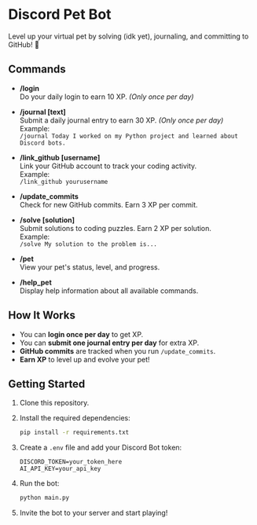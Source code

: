 # Discord Pet Bot

Level up your virtual pet by solving (idk yet), journaling, and committing to GitHub! 🐾

## Commands

- **/login**  
  Do your daily login to earn 10 XP. *(Only once per day)*

- **/journal [text]**  
  Submit a daily journal entry to earn 30 XP. *(Only once per day)*  
  Example:  
  `/journal Today I worked on my Python project and learned about Discord bots.`

- **/link_github [username]**  
  Link your GitHub account to track your coding activity.  
  Example:  
  `/link_github yourusername`

- **/update_commits**  
  Check for new GitHub commits. Earn 3 XP per commit.

- **/solve [solution]**  
  Submit solutions to coding puzzles. Earn 2 XP per solution.  
  Example:  
  `/solve My solution to the problem is...`

- **/pet**  
  View your pet's status, level, and progress.

- **/help_pet**  
  Display help information about all available commands.

## How It Works

- You can **login once per day** to get XP.
- You can **submit one journal entry per day** for extra XP.
- **GitHub commits** are tracked when you run `/update_commits`.
- **Earn XP** to level up and evolve your pet!

## Getting Started

1. Clone this repository.
2. Install the required dependencies:

    ```bash
    pip install -r requirements.txt
    ```

3. Create a `.env` file and add your Discord Bot token:

    ```
    DISCORD_TOKEN=your_token_here
    AI_API_KEY=your_api_key
    ```

4. Run the bot:

    ```bash
    python main.py
    ```

5. Invite the bot to your server and start playing!
